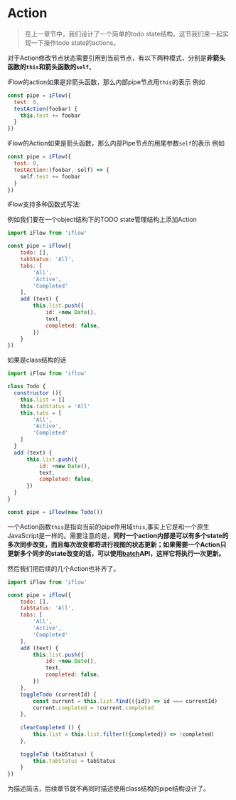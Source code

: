 # Action
>在上一章节中，我们设计了一个简单的todo state结构。这节我们来一起实现一下操作todo state的actions。

对于Action修改节点状态需要引用到当前节点，有以下两种模式，分别是**非箭头函数的`this`**和**箭头函数的`self`**。

iFlow的action如果是非箭头函数，那么内部pipe节点用`this`的表示
例如
```javascript
const pipe = iFlow({
  test: 0,
  testAction(foobar) {
    this.test += foobar
  }
})
```

iFlow的Action如果是箭头函数，那么内部Pipe节点的用尾参数`self`的表示
例如
```javascript
const pipe = iFlow({
  test: 0,
  testAction:(foobar, self) => {
    self.test += foobar
  }
})
```

iFlow支持多种函数式写法:

例如我们要在一个object结构下的TODO state管理结构上添加Action

```javascript
import iFlow from 'iflow'

const pipe = iFlow({
    todo: [],
    tabStatus: 'All',
    tabs: [
        'All',
        'Active',
        'Completed'
    ],
    add (text) {
        this.list.push({
            id: +new Date(),
            text,
            completed: false,
        })
    }
})
```

如果是class结构的话
```javascript
import iFlow from 'iflow'

class Todo {
  constructor (){
    this.list = []
    this.tabStatus = 'All'
    this.tabs = [
        'All',
        'Active',
        'Completed'
    ]
  }
  add (text) {
      this.list.push({
          id: +new Date(),
          text,
          completed: false,
      })
  }
}

const pipe = iFlow(new Todo())
```
一个Action函数`this`是指向当前的pipe作用域`this`,事实上它是和一个原生JavaScript是一样的。需要注意的是，**同时一个action内部是可以有多个state的多次同步改变，而且每次改变都将进行视图的状态更新；如果需要一个Action只更新多个同步的state改变的话，可以使用[batch](/docs/api/batch.md)API，这样它将执行一次更新。**

然后我们把后续的几个Action也补齐了。

```javascript
import iFlow from 'iflow'

const pipe = iFlow({
    todo: [],
    tabStatus: 'All',
    tabs: [
        'All',
        'Active',
        'Completed'
    ],
    add (text) {
        this.list.push({
            id: +new Date(),
            text,
            completed: false,
        })
    },
    toggleTodo (currentId) {
        const current = this.list.find(({id}) => id === currentId)
        current.completed = !current.completed
    },
    
    clearCompleted () {
        this.list = this.list.filter(({completed}) => !completed)
    },
    
    toggleTab (tabStatus) {
        this.tabStatus = tabStatus
    }
})
```

为描述简洁，后续章节就不再同时描述使用class结构的pipe结构设计了。
